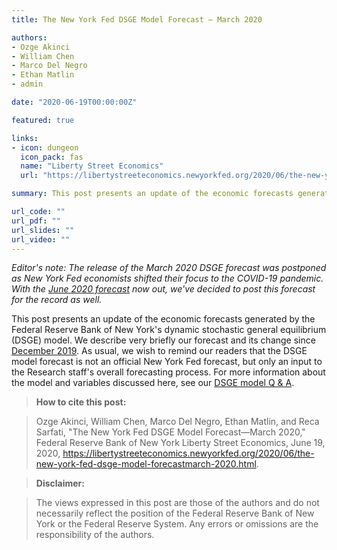 ```yaml
---
title: The New York Fed DSGE Model Forecast — March 2020

authors: 
- Ozge Akinci
- William Chen
- Marco Del Negro
- Ethan Matlin
- admin

date: "2020-06-19T00:00:00Z"

featured: true

links:
- icon: dungeon
  icon_pack: fas
  name: "Liberty Street Economics"
  url: "https://libertystreeteconomics.newyorkfed.org/2020/06/the-new-york-fed-dsge-model-forecastmarch-2020.html"

summary: This post presents an update of the economic forecasts generated by the Federal Reserve Bank of New York's dynamic stochastic general equilibrium (DSGE) model. 

url_code: ""
url_pdf: ""
url_slides: ""
url_video: ""
---
```


*Editor's note: The release of the March 2020 DSGE forecast was postponed as New York Fed economists shifted their focus to the COVID-19 pandemic. With the [June 2020 forecast](https://libertystreeteconomics.newyorkfed.org/2020/06/the-new-york-fed-dsge-model-forecastjune-2020.html) now out, we've decided to post this forecast for the record as well.*

This post presents an update of the economic forecasts generated by the Federal Reserve Bank of New York's dynamic stochastic general equilibrium (DSGE) model. We describe very briefly our forecast and its change since [December 2019](https://libertystreeteconomics.newyorkfed.org/2019/09/the-new-york-fed-dsge-model-forecastsdecember-2019.html). As usual, we wish to remind our readers that the DSGE model forecast is not an official New York Fed forecast, but only an input to the Research staff's overall forecasting process. For more information about the model and variables discussed here, see our [DSGE model Q & A](https://www.newyorkfed.org/medialibrary/media/research/blog/2018/LSE_dsge-forecast-appendix).

> **How to cite this post:**

> Ozge Akinci, William Chen, Marco Del Negro, Ethan Matlin, and Reca Sarfati, "The New York Fed DSGE Model Forecast—March 2020," Federal Reserve Bank of New York Liberty Street Economics, June 19, 2020, https://libertystreeteconomics.newyorkfed.org/2020/06/the-new-york-fed-dsge-model-forecastmarch-2020.html.

> **Disclaimer:**

> The views expressed in this post are those of the authors and do not necessarily reflect the position of the Federal Reserve Bank of New York or the Federal Reserve System. Any errors or omissions are the responsibility of the authors.